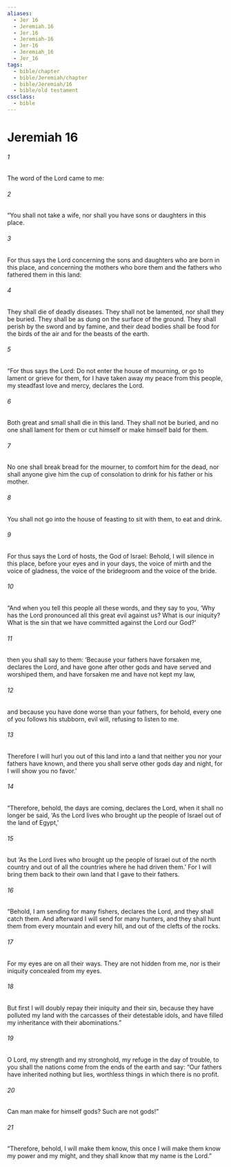 ```yaml
---
aliases:
  - Jer 16
  - Jeremiah.16
  - Jer.16
  - Jeremiah-16
  - Jer-16
  - Jeremiah_16
  - Jer_16
tags:
  - bible/chapter
  - bible/Jeremiah/chapter
  - bible/Jeremiah/16
  - bible/old testament
cssclass:
  - bible
---
```


# Jeremiah 16

###### 1
The word of the Lord came to me:
###### 2
“You shall not take a wife, nor shall you have sons or daughters in this place.
###### 3
For thus says the Lord concerning the sons and daughters who are born in this place, and concerning the mothers who bore them and the fathers who fathered them in this land:
###### 4
They shall die of deadly diseases. They shall not be lamented, nor shall they be buried. They shall be as dung on the surface of the ground. They shall perish by the sword and by famine, and their dead bodies shall be food for the birds of the air and for the beasts of the earth.
###### 5
“For thus says the Lord: Do not enter the house of mourning, or go to lament or grieve for them, for I have taken away my peace from this people, my steadfast love and mercy, declares the Lord.
###### 6
Both great and small shall die in this land. They shall not be buried, and no one shall lament for them or cut himself or make himself bald for them.
###### 7
No one shall break bread for the mourner, to comfort him for the dead, nor shall anyone give him the cup of consolation to drink for his father or his mother.
###### 8
You shall not go into the house of feasting to sit with them, to eat and drink.
###### 9
For thus says the Lord of hosts, the God of Israel: Behold, I will silence in this place, before your eyes and in your days, the voice of mirth and the voice of gladness, the voice of the bridegroom and the voice of the bride.
###### 10
“And when you tell this people all these words, and they say to you, ‘Why has the Lord pronounced all this great evil against us? What is our iniquity? What is the sin that we have committed against the Lord our God?’
###### 11
then you shall say to them: ‘Because your fathers have forsaken me, declares the Lord, and have gone after other gods and have served and worshiped them, and have forsaken me and have not kept my law,
###### 12
and because you have done worse than your fathers, for behold, every one of you follows his stubborn, evil will, refusing to listen to me.
###### 13
Therefore I will hurl you out of this land into a land that neither you nor your fathers have known, and there you shall serve other gods day and night, for I will show you no favor.’
###### 14
“Therefore, behold, the days are coming, declares the Lord, when it shall no longer be said, ‘As the Lord lives who brought up the people of Israel out of the land of Egypt,’
###### 15
but ‘As the Lord lives who brought up the people of Israel out of the north country and out of all the countries where he had driven them.’ For I will bring them back to their own land that I gave to their fathers.
###### 16
“Behold, I am sending for many fishers, declares the Lord, and they shall catch them. And afterward I will send for many hunters, and they shall hunt them from every mountain and every hill, and out of the clefts of the rocks.
###### 17
For my eyes are on all their ways. They are not hidden from me, nor is their iniquity concealed from my eyes.
###### 18
But first I will doubly repay their iniquity and their sin, because they have polluted my land with the carcasses of their detestable idols, and have filled my inheritance with their abominations.”
###### 19
O Lord, my strength and my stronghold,   my refuge in the day of trouble,   to you shall the nations come from the ends of the earth and say: “Our fathers have inherited nothing but lies,   worthless things in which there is no profit.
###### 20
Can man make for himself gods? Such are not gods!”
###### 21
“Therefore, behold, I will make them know, this once I will make them know my power and my might, and they shall know that my name is the Lord.”



